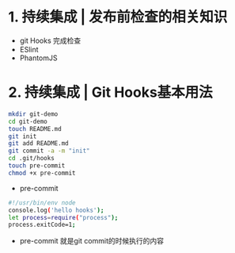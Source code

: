 # 1. 持续集成 | 发布前检查的相关知识
- git Hooks 完成检查
- ESlint
- PhantomJS

# 2. 持续集成 | Git Hooks基本用法
```bash
mkdir git-demo
cd git-demo
touch README.md
git init
git add README.md
git commit -a -m "init"
cd .git/hooks
touch pre-commit
chmod +x pre-commit
```
- pre-commit
```bash
#!/usr/bin/env node
console.log('hello hooks');
let process=require("process");
process.exitCode=1;
```
   - pre-commit 就是git commit的时候执行的内容 
